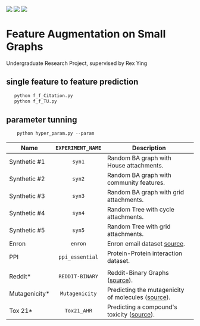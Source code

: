 ![](https://img.shields.io/badge/language-python-orange.svg)
![](https://img.shields.io/badge/license-MIT-000000.svg)
![](https://img.shields.io/badge/github-v0.1.0-519dd9.svg)
# Feature Augmentation on Small Graphs
Undergraduate Research Project, supervised by Rex Ying

## single feature to feature prediction

```python
   python f_f_Citation.py 
   python f_f_TU.py
```
## parameter tunning

```python
    python hyper_param.py --param
```


| Name     | `EXPERIMENT_NAME` | Description  |
|----------|:-------------------:|--------------|
| Synthetic #1 | `syn1`  | Random BA graph with House attachments.  |
| Synthetic #2 | `syn2`  | Random BA graph with community features. | 
| Synthetic #3 | `syn3`  | Random BA graph with grid attachments.  |
| Synthetic #4 | `syn4`  | Random Tree with cycle attachments. |
| Synthetic #5 | `syn5`  | Random Tree with grid attachments. | 
| Enron        | `enron` | Enron email dataset [source](https://www.cs.cmu.edu/~enron/). |
| PPI          | `ppi_essential` | Protein-Protein interaction dataset. |
| | | |
| Reddit*      | `REDDIT-BINARY`  | Reddit-Binary Graphs ([source](https://ls11-www.cs.tu-dortmund.de/staff/morris/graphkerneldatasets)). |
| Mutagenicity*      | `Mutagenicity`  | Predicting the mutagenicity of molecules ([source](https://ls11-www.cs.tu-dortmund.de/staff/morris/graphkerneldatasets)). |
| Tox 21*      | `Tox21_AHR`  | Predicting a compound's toxicity ([source](https://ls11-www.cs.tu-dortmund.de/staff/morris/graphkerneldatasets)). |
